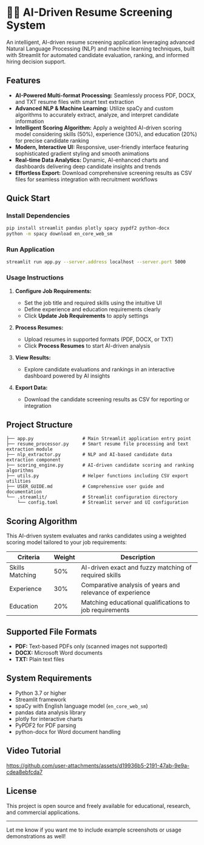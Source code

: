 # 🤖📄 AI-Driven Resume Screening System

An intelligent, AI-driven resume screening application leveraging advanced Natural Language Processing (NLP) and machine learning techniques, built with Streamlit for automated candidate evaluation, ranking, and informed hiring decision support.

## Features

- **AI-Powered Multi-format Processing:** Seamlessly process PDF, DOCX, and TXT resume files with smart text extraction  
- **Advanced NLP & Machine Learning:** Utilize spaCy and custom algorithms to accurately extract, analyze, and interpret candidate information  
- **Intelligent Scoring Algorithm:** Apply a weighted AI-driven scoring model considering skills (50%), experience (30%), and education (20%) for precise candidate ranking  
- **Modern, Interactive UI:** Responsive, user-friendly interface featuring sophisticated gradient styling and smooth animations  
- **Real-time Data Analytics:** Dynamic, AI-enhanced charts and dashboards delivering deep candidate insights and trends  
- **Effortless Export:** Download comprehensive screening results as CSV files for seamless integration with recruitment workflows  

## Quick Start

### Install Dependencies

```bash
pip install streamlit pandas plotly spacy pypdf2 python-docx
python -m spacy download en_core_web_sm
```

### Run Application

```bash
streamlit run app.py --server.address localhost --server.port 5000
```

### Usage Instructions

1. **Configure Job Requirements:**  
   - Set the job title and required skills using the intuitive UI  
   - Define experience and education requirements clearly  
   - Click **Update Job Requirements** to apply settings  

2. **Process Resumes:**  
   - Upload resumes in supported formats (PDF, DOCX, or TXT)  
   - Click **Process Resumes** to start AI-driven analysis  

3. **View Results:**  
   - Explore candidate evaluations and rankings in an interactive dashboard powered by AI insights  

4. **Export Data:**  
   - Download the candidate screening results as CSV for reporting or integration  

## Project Structure

```
├── app.py                  # Main Streamlit application entry point  
├── resume_processor.py     # Smart resume file processing and text extraction module  
├── nlp_extractor.py        # NLP and AI-based candidate data extraction component  
├── scoring_engine.py       # AI-driven candidate scoring and ranking algorithms  
├── utils.py                # Helper functions including CSV export utilities  
├── USER_GUIDE.md           # Comprehensive user guide and documentation  
└── .streamlit/             # Streamlit configuration directory  
    └── config.toml         # Streamlit server and UI configuration  
```

## Scoring Algorithm

This AI-driven system evaluates and ranks candidates using a weighted scoring model tailored to your job requirements:

| Criteria       | Weight | Description                                                  |
|----------------|--------|--------------------------------------------------------------|
| Skills Matching| 50%    | AI-driven exact and fuzzy matching of required skills         |
| Experience     | 30%    | Comparative analysis of years and relevance of experience    |
| Education      | 20%    | Matching educational qualifications to job requirements      |

## Supported File Formats

- **PDF:** Text-based PDFs only (scanned images not supported)  
- **DOCX:** Microsoft Word documents  
- **TXT:** Plain text files  

## System Requirements

- Python 3.7 or higher  
- Streamlit framework  
- spaCy with English language model (`en_core_web_sm`)  
- pandas data analysis library  
- plotly for interactive charts  
- PyPDF2 for PDF parsing  
- python-docx for Word document handling

## Video Tutorial
https://github.com/user-attachments/assets/d19936b5-2191-47ab-9e9a-cdea8ebfcda7

## License

This project is open source and freely available for educational, research, and commercial applications.

***

Let me know if you want me to include example screenshots or usage demonstrations as well!
